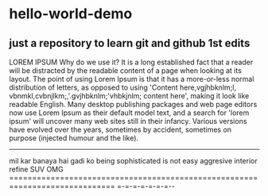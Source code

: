 # hello-world-demo
just a repository to learn git and github
1st edits
-----------------
LOREM IPSUM
Why do we use it?
It is a long established fact that a reader will be distracted by the readable content of a page when looking at its layout. The point of using Lorem Ipsum is that it has a more-or-less normal distribution of letters, as opposed to using 'Content here,vgjhbknlm;l, vbnmkl,cvbnjlkm;,'.gvjhbknlm;'vhbkjnlm; content here', making it look like readable English. Many desktop publishing packages and web page editors now use Lorem Ipsum as their default model text, and a search for 'lorem ipsum' will uncover many web sites still in their infancy. Various versions have evolved over the years, sometimes by accident, sometimes on purpose (injected humour and the like).

---------------------------------------------
mil kar banaya hai gadi ko 
being sophisticated is not easy 
aggresive interior
refine SUV
OMG 
=============================================================================    =-=-=-=-=-=-=--
